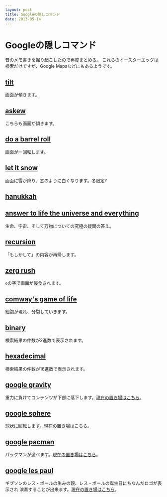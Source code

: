 ```yaml
---
layout: post
title: Googleの隠しコマンド
date: 2013-05-14
---
```


# Googleの隠しコマンド

昔のメモ書きを掘り起こしたので再度まとめる。
これらの[イースターエッグ](http://ja.wikipedia.org/wiki/イースターエッグ)は検索だけですが、Google Mapsなどにもあるようです。

## [tilt](https://www.google.co.jp/search?q=tilt)

画面が傾きます。

## [askew](https://www.google.co.jp/search?q=askew)

こちらも画面が傾きます。

## [do a barrel roll](https://www.google.co.jp/search?q=do%20a%20barrel%20roll)

画面が一回転します。

## [let it snow](https://www.google.co.jp/search?q=let%20it%20snow)

画面に雪が降り、窓のように白くなります。冬限定?

## [hanukkah](https://www.google.co.jp/search?q=hanukkah)

## [answer to life the universe and everything](https://www.google.co.jp/search?q=answer%20to%20life%20the%20universe%20and%20everything)

生命、宇宙、そして万物についての究極の疑問の答え。

## [recursion](https://www.google.com/search?q=recursion)

「もしかして」の内容が再帰します。

## [zerg rush](https://www.google.co.jp/search?q=zerg%20rush)

`o`の字で画面が侵食されます。

## [comway's game of life](https://www.google.com/search?q=conway's+game+of+life)

細胞が現れ、分裂していきます。

## [binary](https://www.google.co.jp/search?q=binary)

検索結果の件数が2進数で表示されます。

## [hexadecimal](https://www.google.co.jp/search?q=hexadecimal)

検索結果の件数が16進数で表示されます。

## [google gravity](https://www.google.co.jp/search?q=google%20gravity)

重力に負けてコンテンツが下部に落下します。[現在の置き場はこちら](http://www.mrdoob.com/projects/chromeexperiments/google-gravity/)。

## [google sphere](https://www.google.co.jp/search?q=google%20sphere)

球状に回転します。[現在の置き場はこちら](http://www.mrdoob.com/projects/chromeexperiments/google-sphere/)。

## [google pacman](https://www.google.co.jp/search?q=google%20pacman)

パックマンが遊べます。[現在の置き場はこちら](http://www.google.com/doodles/30th-anniversary-of-pac-man)。

## [google les paul](https://www.google.co.jp/search?q=google%20les%20paul)

ギブソンのレス・ポールの生みの親、レス・ポールの誕生日にちなんだロゴが表示され
演奏することが出来ます。[現在の置き場はこちら](http://www.google.com/logos/2011/lespaul.html)。
